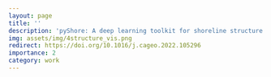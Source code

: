 ```yaml
---
layout: page
title: ''
description: 'pyShore: A deep learning toolkit for shoreline structure mapping with high-resolution orthographic imagery and convolutional neural networks'
img: assets/img/4structure_vis.png
redirect: https://doi.org/10.1016/j.cageo.2022.105296
importance: 2
category: work
---
```

